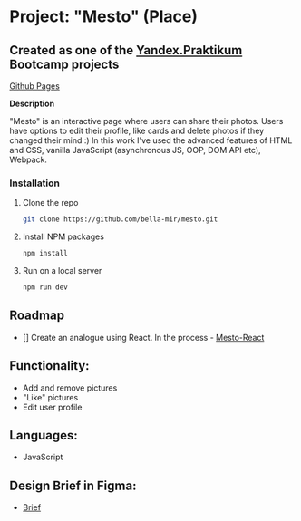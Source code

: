 # Project:  "Mesto" (Place)

## Created as one of the [Yandex.Praktikum](https://praktikum.yandex.com/) Bootcamp projects

[Github Pages](https://bella-mir.github.io/mesto/)

**Description**

"Mesto" is an interactive page where users can share their photos. Users have options to edit their profile, like cards and delete photos if they changed their mind :)
In this work I've used the advanced features of HTML and CSS, vanilla JavaScript (asynchronous JS, OOP, DOM API etc), Webpack.

### Installation

1. Clone the repo
   ```sh
   git clone https://github.com/bella-mir/mesto.git
   ```
2. Install NPM packages
   ```sh
   npm install
   ```
3. Run on a local  server
   ```sh
   npm run dev
   ```

## Roadmap

- [] Create an analogue using React. In the process - [Mesto-React](https://github.com/belka-mironova/mesto-react.git)

## Functionality: 

* Add and remove pictures 
* "Like" pictures
* Edit user profile 

## Languages: 

* JavaScript 

## Design Brief in Figma: 

* [Brief](https://www.figma.com/file/SLGf16iUspCIjC05qUi1dk/YP-project-4-mesto) 
